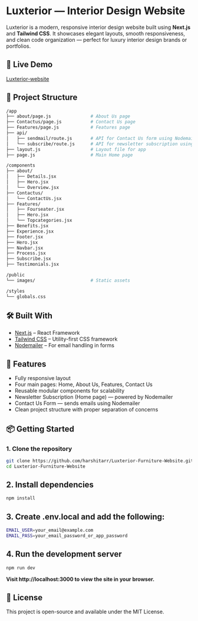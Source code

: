 # Luxterior — Interior Design Website

Luxterior is a modern, responsive interior design website built using **Next.js** and **Tailwind CSS**. It showcases elegant layouts, smooth responsiveness, and clean code organization — perfect for luxury interior design brands or portfolios.

## 🚀 Live Demo

[Luxterior-website](https://luxterior-furniture-website-fwij.vercel.app/)

## 📂 Project Structure
```bash
/app
├── about/page.js               # About Us page
├── Contactus/page.js           # Contact Us page
├── Features/page.js            # Features page
├── api/
│   ├── sendmail/route.js       # API for Contact Us form using Nodemailer
│   └── subscribe/route.js      # API for newsletter subscription using Nodemailer
├── layout.js                   # Layout file for app
├── page.js                     # Main Home page

/components
├── about/
│   ├── Details.jsx
│   ├── Hero.jsx
│   └── Overview.jsx
├── Contactus/
│   └── ContactUs.jsx
├── Features/
│   ├── Fourseater.jsx
│   ├── Hero.jsx
│   └── Topcategories.jsx
├── Benefits.jsx
├── Experience.jsx
├── Footer.jsx
├── Hero.jsx
├── Navbar.jsx
├── Process.jsx
├── Subscribe.jsx
├── Testimonials.jsx

/public
└── images/                     # Static assets

/styles
└── globals.css
```
## 🛠️ Built With

- [Next.js](https://nextjs.org/) – React Framework  
- [Tailwind CSS](https://tailwindcss.com/) – Utility-first CSS framework  
- [Nodemailer](https://nodemailer.com/about/) – For email handling in forms


## 📧 Features
- Fully responsive layout
- Four main pages: Home, About Us, Features, Contact Us
- Reusable modular components for scalability
- Newsletter Subscription (Home page) — powered by Nodemailer
- Contact Us Form — sends emails using Nodemailer
- Clean project structure with proper separation of concerns


## 📦 Getting Started

### 1. Clone the repository

```bash
git clone https://github.com/harshitarr/Luxterior-Furniture-Website.git
cd Luxterior-Furniture-Website
```

## 2. Install dependencies
```bash
npm install
```

## 3. Create .env.local and add the following:
```bash
EMAIL_USER=your_email@example.com
EMAIL_PASS=your_email_password_or_app_password
```

## 4. Run the development server
```bash
npm run dev
```
**Visit http://localhost:3000 to view the site in your browser.**


## 📄 License
This project is open-source and available under the MIT License.
